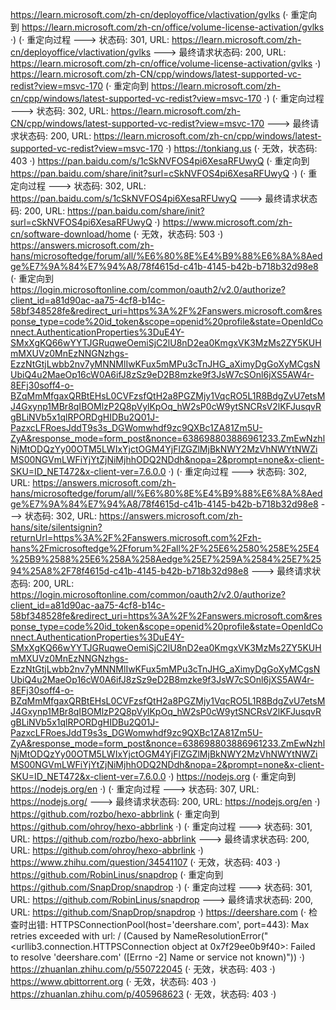 https://learn.microsoft.com/zh-cn/deployoffice/vlactivation/gvlks (· 重定向到 https://learn.microsoft.com/zh-cn/office/volume-license-activation/gvlks ·)
(· 重定向过程 ---> 状态码: 301, URL: https://learn.microsoft.com/zh-cn/deployoffice/vlactivation/gvlks ---> 最终请求状态码: 200, URL: https://learn.microsoft.com/zh-cn/office/volume-license-activation/gvlks ·)
https://learn.microsoft.com/zh-CN/cpp/windows/latest-supported-vc-redist?view=msvc-170 (· 重定向到 https://learn.microsoft.com/zh-cn/cpp/windows/latest-supported-vc-redist?view=msvc-170 ·)
(· 重定向过程 ---> 状态码: 302, URL: https://learn.microsoft.com/zh-CN/cpp/windows/latest-supported-vc-redist?view=msvc-170 ---> 最终请求状态码: 200, URL: https://learn.microsoft.com/zh-cn/cpp/windows/latest-supported-vc-redist?view=msvc-170 ·)
https://tonkiang.us (· 无效，状态码: 403 ·)
https://pan.baidu.com/s/1cSkNVFOS4pi6XesaRFUwyQ (· 重定向到 https://pan.baidu.com/share/init?surl=cSkNVFOS4pi6XesaRFUwyQ ·)
(· 重定向过程 ---> 状态码: 302, URL: https://pan.baidu.com/s/1cSkNVFOS4pi6XesaRFUwyQ ---> 最终请求状态码: 200, URL: https://pan.baidu.com/share/init?surl=cSkNVFOS4pi6XesaRFUwyQ ·)
https://www.microsoft.com/zh-cn/software-download/home (· 无效，状态码: 503 ·)
https://answers.microsoft.com/zh-hans/microsoftedge/forum/all/%E6%80%8E%E4%B9%88%E6%8A%8Aedge%E7%9A%84%E7%94%A8/78f4615d-c41b-4145-b42b-b718b32d98e8 (· 重定向到 https://login.microsoftonline.com/common/oauth2/v2.0/authorize?client_id=a81d90ac-aa75-4cf8-b14c-58bf348528fe&redirect_uri=https%3A%2F%2Fanswers.microsoft.com&response_type=code%20id_token&scope=openid%20profile&state=OpenIdConnect.AuthenticationProperties%3DuE4Y-SMxXgKQ66wYYTJGRuqweOemiSjC2lU8nD2ea0KmgxVK3MzMs2ZY5KUHmMXUVz0MnEzNNGNzhgs-EzzNtGtjLwbb2nv7yMNNMlIwKFux5mMPu3cTnJHG_aXimyDgGoXyMCgsNUbiQ4u2MaeOp16cW0A6ifJ8zSz9eD2B8mzke9f3JsW7cSOnl6jXS5AW4r-8EFj30soff4-o-BZqMmMfgaxQRBtEHsL0CVFzsfQtH2a8PGZMjy1VqcRO5L1R8BdgZvU7etsMJ4Gxynp1MBr8qIBOMlzP2Q8pVylKpOq_hW2sP0cW9ytSNCRsV2lKFJusqvRgBLiNVb5x1qlRPORDgHIDBu2Q01J-PazxcLFRoesJddT9s3s_DGWomwhdf9zc9QXBc1ZA81Zm5U-ZyA&response_mode=form_post&nonce=638698803886961233.ZmEwNzhlNjMtODQzYy00OTM5LWIxYjctOGM4YjFlZGZlMjBkNWY2MzVhNWYtNWZiMS00NGVmLWFiYjYtZjNiMjhhODQ2NDdh&nopa=2&prompt=none&x-client-SKU=ID_NET472&x-client-ver=7.6.0.0 ·)
(· 重定向过程 ---> 状态码: 302, URL: https://answers.microsoft.com/zh-hans/microsoftedge/forum/all/%E6%80%8E%E4%B9%88%E6%8A%8Aedge%E7%9A%84%E7%94%A8/78f4615d-c41b-4145-b42b-b718b32d98e8 ---> 状态码: 302, URL: https://answers.microsoft.com/zh-hans/site/silentsignin?returnUrl=https%3A%2F%2Fanswers.microsoft.com%2Fzh-hans%2Fmicrosoftedge%2Fforum%2Fall%2F%25E6%2580%258E%25E4%25B9%2588%25E6%258A%258Aedge%25E7%259A%2584%25E7%2594%25A8%2F78f4615d-c41b-4145-b42b-b718b32d98e8 ---> 最终请求状态码: 200, URL: https://login.microsoftonline.com/common/oauth2/v2.0/authorize?client_id=a81d90ac-aa75-4cf8-b14c-58bf348528fe&redirect_uri=https%3A%2F%2Fanswers.microsoft.com&response_type=code%20id_token&scope=openid%20profile&state=OpenIdConnect.AuthenticationProperties%3DuE4Y-SMxXgKQ66wYYTJGRuqweOemiSjC2lU8nD2ea0KmgxVK3MzMs2ZY5KUHmMXUVz0MnEzNNGNzhgs-EzzNtGtjLwbb2nv7yMNNMlIwKFux5mMPu3cTnJHG_aXimyDgGoXyMCgsNUbiQ4u2MaeOp16cW0A6ifJ8zSz9eD2B8mzke9f3JsW7cSOnl6jXS5AW4r-8EFj30soff4-o-BZqMmMfgaxQRBtEHsL0CVFzsfQtH2a8PGZMjy1VqcRO5L1R8BdgZvU7etsMJ4Gxynp1MBr8qIBOMlzP2Q8pVylKpOq_hW2sP0cW9ytSNCRsV2lKFJusqvRgBLiNVb5x1qlRPORDgHIDBu2Q01J-PazxcLFRoesJddT9s3s_DGWomwhdf9zc9QXBc1ZA81Zm5U-ZyA&response_mode=form_post&nonce=638698803886961233.ZmEwNzhlNjMtODQzYy00OTM5LWIxYjctOGM4YjFlZGZlMjBkNWY2MzVhNWYtNWZiMS00NGVmLWFiYjYtZjNiMjhhODQ2NDdh&nopa=2&prompt=none&x-client-SKU=ID_NET472&x-client-ver=7.6.0.0 ·)
https://nodejs.org (· 重定向到 https://nodejs.org/en ·)
(· 重定向过程 ---> 状态码: 307, URL: https://nodejs.org/ ---> 最终请求状态码: 200, URL: https://nodejs.org/en ·)
https://github.com/rozbo/hexo-abbrlink (· 重定向到 https://github.com/ohroy/hexo-abbrlink ·)
(· 重定向过程 ---> 状态码: 301, URL: https://github.com/rozbo/hexo-abbrlink ---> 最终请求状态码: 200, URL: https://github.com/ohroy/hexo-abbrlink ·)
https://www.zhihu.com/question/34541107 (· 无效，状态码: 403 ·)
https://github.com/RobinLinus/snapdrop (· 重定向到 https://github.com/SnapDrop/snapdrop ·)
(· 重定向过程 ---> 状态码: 301, URL: https://github.com/RobinLinus/snapdrop ---> 最终请求状态码: 200, URL: https://github.com/SnapDrop/snapdrop ·)
https://deershare.com (· 检查时出错: HTTPSConnectionPool(host='deershare.com', port=443): Max retries exceeded with url: / (Caused by NameResolutionError("<urllib3.connection.HTTPSConnection object at 0x7f29ee0b9f40>: Failed to resolve 'deershare.com' ([Errno -2] Name or service not known)")) ·)
https://zhuanlan.zhihu.com/p/550722045 (· 无效，状态码: 403 ·)
https://www.qbittorrent.org (· 无效，状态码: 403 ·)
https://zhuanlan.zhihu.com/p/405968623 (· 无效，状态码: 403 ·)
